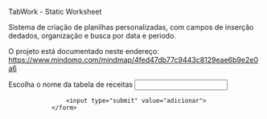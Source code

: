 TabWork - Static Worksheet

Sistema de criação de planilhas personalizadas,
com campos de inserção dedados, organização e busca
por data e periodo.

O projeto está documentado neste endereço: https://www.mindomo.com/mindmap/4fed47db77c9443c8129eae6b9e2e0a6


<form data-controller-${w.nameWorksheet.replace(/\s+/g, '').replace(/\.+/g , '')} " class="${w.nameWorksheet.replace(/\s+/g, '').replace(/\.+/g , '')}" >
                    <label for="name"> Escolha o nome da tabela de receitas</label>
                    <input type="text" id="name" data-name-input >
                    <!-- <select name="" data-type-input >
                        <option value="numero">Numero</option>
                        <option value="data">Data</option>
                        <option value="dinheiro">Dinheiro</option>
                    </select> -->
                    
                    <input type="submit" value="adicionar">
                </form>